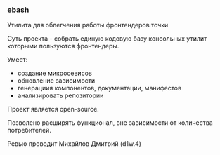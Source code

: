 ### ebash

Утилита для облегчения работы фронтендеров точки 

Суть проекта - собрать единую кодовую базу консольных утилит которыми пользуются фронтендеры.

Умеет:
- создание микросевисов 
- обновление зависимости 
- генерациия компонентов, документации, манифестов
- анализировать репозитории 


Проект является open-source.

Позволено расширять функционал, вне зависимости от количества потребителей.
 
Ревью проводит Михайлов Дмитрий (d1w.4)
